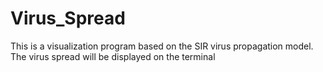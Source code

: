 # Virus_Spread
This is a visualization program based on the SIR virus propagation model. The virus spread will be displayed on the terminal
